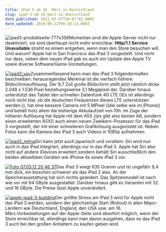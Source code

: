 ```yaml
---
title: iPad 3 ab 16. März in Deutschland
slug: ipad-3-ab-16-marz-in-deutschland
date_published: 2012-03-07T20:07:02.000Z
date_updated: 2018-08-22T09:38:13.000Z
---
```


![ipad3-produktseite-777x356](//picdump.thafaker.de/2012/03/ipad3-produktseite-777x356.jpg)Momentan sind die Apple-Server nicht nur deaktiviert, sie sind überhaupt nicht mehr erreichbar. **Http/1.1 Service Unavailable** strahlt es einem entgehen, wenn man den Store besuchen will. Und warum? Apple hat in San Francisco das iPad 3 vorgestellt. Und nicht nur dass, neben dem neuen iPad gab es auch ein Update des Apple TV sowie diverse Software/Game-Vorstellungen.

[![ipad3_yay](//picdump.thafaker.de/2012/03/ipad3_yay-125x125.jpg)](http://picdump.thafaker.de/2012/03/ipad3_yay.jpg)Zusammenfassend kann man das iPad 3 folgendermaßen beschreiben: herausragendes Merkmal ist die vierfach höhere Bildschirmauflösung. Der 9,7 Zoll große Bildschirm stellt jetzt nämlich dicke 2.048 x 1.536 Pixel beziehungsweise 3,1 Megapixel dar. Darüber hinaus unterstützt das Tablet den schnellen Datenfunk 4G LTE ((Es ist allerdings noch nicht klar, ob die deutschen Frequenzen dieses LTE unterstützen werden.)), hat eine bessere Camera mit 5 MPixel ((dei selbe wie im iPhone)) und behält trotz allem die bisherige Akkulaufzeit von 10h. Im Zuge der höheren Auflösung hat Apple mit dem A5X ((es gibt also keinen A6, sondern einen erweiterten A5X)) auch einen neuen Zweikern-Prozessor für das iPad 3 vorgestellt, der mit einer schnelleren Grafiklösung ausgerüstet ist. Neben Fotos kann die Kamera des iPad 3 auch Videos in 1080p aufnehmen.

[![ipad3_retina](//picdump.thafaker.de/2012/03/ipad3_retina-125x125.jpg)](http://picdump.thafaker.de/2012/03/ipad3_retina.jpg)Siri kann jetzt auch japanisch und vorallem: Siri wird nun auch in das iPad integriert, allerdings nur in das iPad 3. Apple hat Siri also nicht auf andere iDevices erweitert sondern behält Siri ausschließlich den beiden aktuellsten Geräten wie iPhone 4s sowie iPad 3 vor.

[![Foto 07.03.12 20 46 37](//picdump.thafaker.de/2012/03/Foto-07.03.12-20-46-37-125x125.jpg)](http://picdump.thafaker.de/2012/03/Foto-07.03.12-20-46-37.jpg)Das iPad 3 wiegt 635 Gramm und ist ungefähr 9,4 mm dick, ein bisschen schwerer als das iPad 2 also. An der Speicherausstattung hat sich nichts geändert. Das Spitzenmodell ist nach wie vor mit 64 GByte ausgestattet. Darüber hinaus gibt es Varianten mit 32 und 16 GByte. Die Preise lässt Apple unverändert.

[![apple-ipad-3-building](//picdump.thafaker.de/2012/03/apple-ipad-3-building-125x125.jpg)](http://picdump.thafaker.de/2012/03/apple-ipad-3-building.jpg)Der größte Stress am iPad 3 wird für Apple nicht das iPad 3 werden, sondern der gleichzeitige Start (Rollout) in allen Major-Ländern wie Deutschland, England, den USA usw. am 16. März.Vorbestellungen auf der Apple-Seite sind absofort möglich, wenn der Store erreichbar ist, allerdings kann man davon ausgehen, dass es das iPad 3 auch bei den großen Anbietern zu kaufen geben wird.
